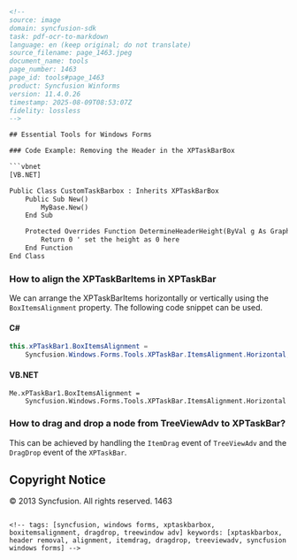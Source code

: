 ```html
<!-- 
source: image
domain: syncfusion-sdk
task: pdf-ocr-to-markdown
language: en (keep original; do not translate)
source_filename: page_1463.jpeg
document_name: tools
page_number: 1463
page_id: tools#page_1463
product: Syncfusion Winforms
version: 11.4.0.26
timestamp: 2025-08-09T08:53:07Z
fidelity: lossless
-->

## Essential Tools for Windows Forms

### Code Example: Removing the Header in the XPTaskBarBox

```vbnet
[VB.NET]

Public Class CustomTaskBarbox : Inherits XPTaskBarBox
    Public Sub New()
        MyBase.New()
    End Sub

    Protected Overrides Function DetermineHeaderHeight(ByVal g As Graphics) As Integer
        Return 0 ' set the height as 0 here
    End Function
End Class
```

### How to align the XPTaskBarItems in XPTaskBar

We can arrange the XPTaskBarItems horizontally or vertically using the `BoxItemsAlignment` property. The following code snippet can be used.

#### C#

```csharp
this.xPTaskBar1.BoxItemsAlignment =
    Syncfusion.Windows.Forms.Tools.XPTaskBar.ItemsAlignment.Horizontal;
```

#### VB.NET

```vbnet
Me.xPTaskBar1.BoxItemsAlignment =
    Syncfusion.Windows.Forms.Tools.XPTaskBar.ItemsAlignment.Horizontal
```

### How to drag and drop a node from TreeViewAdv to XPTaskBar?

This can be achieved by handling the `ItemDrag` event of `TreeViewAdv` and the `DragDrop` event of the `XPTaskBar`.

## Copyright Notice

© 2013 Syncfusion. All rights reserved. 1463
```

<!-- tags: [syncfusion, windows forms, xptaskbarbox, boxitemsalignment, dragdrop, treewindow adv] keywords: [xptaskbarbox, header removal, alignment, itemdrag, dragdrop, treeviewadv, syncfusion windows forms] -->
```